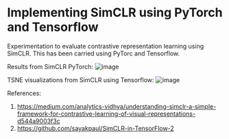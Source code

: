 ﻿# Implementing SimCLR using PyTorch and Tensorflow

Experimentation to evaluate contrastive representation learning using SimCLR. This has been carried using PyTorc and Tensorflow. 

Results from SimCLR PyTorch:
![image](https://user-images.githubusercontent.com/10840984/134786326-47d858da-cb55-4de4-8b54-cf100c196725.png)


TSNE visualizations from SimCLR using Tensorflow:
![image](https://user-images.githubusercontent.com/10840984/134786319-5c446d3c-f470-4b6e-87b3-da063b9ede0a.png)

References:
1. https://medium.com/analytics-vidhya/understanding-simclr-a-simple-framework-for-contrastive-learning-of-visual-representations-d544a9003f3c
2. https://github.com/sayakpaul/SimCLR-in-TensorFlow-2
